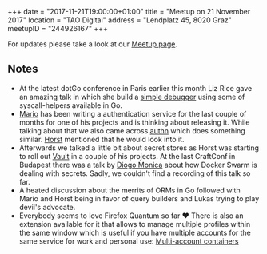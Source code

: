 +++
date = "2017-11-21T19:00:00+01:00"
title = "Meetup on 21 November 2017"
location = "TAO Digital"
address = "Lendplatz 45, 8020 Graz"
meetupID = "244926167"
+++

For updates please take a look at our
[Meetup page](https://www.meetup.com/Graz-Open-Source-Meetup/events/244926167/).

## Notes

* At the latest dotGo conference in Paris earlier this month Liz Rice gave an
  amazing talk in which she build a [simple
  debugger](https://www.dotconferences.com/2017/11/liz-rice-debuggers-from-scratch)
  using some of syscall-helpers available in Go.
* [Mario][] has been writing a authentication service for the last couple of
  months for one of his projects and is thinking about releasing it. While
  talking about that we also came across [authn][] which does something
  similar. [Horst][] mentioned that he would look into it.
* Afterwards we talked a little bit about secret stores as Horst was starting
  to roll out [Vault][] in a couple of his projects. At the last CraftConf in
  Budapest there was a talk by [Diogo Monica][] about how Docker Swarm is
  dealing with secrets. Sadly, we couldn't find a recording of this talk so
  far.
* A heated discussion about the merrits of ORMs in Go followed with Mario and
  Horst being in favor of query builders and Lukas trying to play devil's
  advocate.
* Everybody seems to love Firefox Quantum so far ❤️ There is also an extension
  available for it that allows to manage multiple profiles within the same
  window which is useful if you have multiple accounts for the same service for
  work and personal use: [Multi-account containers][]

[mario]: https://zupzup.org/
[horst]: https://zerokspot.com/
[authn]: https://github.com/keratin/authn-server
[diogo monica]: https://craft-conf.com/2017/speaker/DiogoMonica
[vault]: https://www.vaultproject.io/
[multi-account containers]: https://addons.mozilla.org/en-GB/firefox/addon/multi-account-containers/
